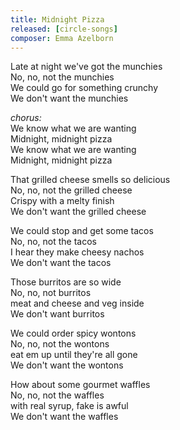 ```yaml
---
title: Midnight Pizza
released: [circle-songs]
composer: Emma Azelborn
---
```


Late at night we've got the munchies  
No, no, not the munchies  
We could go for something crunchy  
We don't want the munchies  

_chorus:_  
We know what we are wanting  
Midnight, midnight pizza  
We know what we are wanting  
Midnight, midnight pizza  

That grilled cheese smells so delicious  
No, no, not the grilled cheese  
Crispy with a melty finish  
We don't want the grilled cheese  

We could stop and get some tacos  
No, no, not the tacos  
I hear they make cheesy nachos  
We don't want the tacos  

Those burritos are so wide  
No, no, not burritos  
meat and cheese and veg inside  
We don't want burritos  

We could order spicy wontons  
No, no, not the wontons  
eat em up until they're all gone  
We don't want the wontons  

How about some gourmet waffles  
No, no, not the waffles  
with real syrup, fake is awful  
We don't want the waffles  